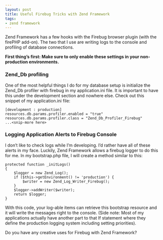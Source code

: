 ```yaml
---
layout: post
title: Useful Firebug Tricks with Zend Framework
tags:
- zend framework
---
```


Zend Framework has a few hooks with the Firebug browser plugin (with the firePHP add-on). The two that I use are writing logs to the console and profiling of database connections.

**First thing’s first: Make sure to only enable these settings in your non-production environments.**

### Zend_Db profiling

One of the most helpful things I do for my database setup is initialize the Zend_Db profiler with firebug in my application.ini file. It is important to have this under the development section and nowhere else. Check out this snippet of my application.ini file:

    [development : production]
    resources.db.params.profiler.enabled = "true"
    resources.db.params.profiler.class = "Zend_Db_Profiler_Firebug"
    ...<snip-more here>
    
### Logging Application Alerts to Firebug Console

I don’t like to check logs while I’m developing. I’d rather have all of these alerts in my face. Luckily, Zend Framework allows a firebug logger to do this for me. In my bootstrap.php file, I will create a method similar to this:

```php?start_inline=1
protected function _initLogs()
{
    $logger = new Zend_Log();
    if ($this->getEnvironment() != 'production') {
        $writer = new Zend_Log_Writer_Firebug();
    }
    $logger->addWriter($writer);
    return $logger;
}
```

With this code, your log-able items can retrieve this bootstrap resource and it will write the messages right to the console. (Side note: Most of my applications actually have another part to that If statement where they define the production logging system including setting priorities).

Do you have any creative uses for Firebug with Zend Framework?
